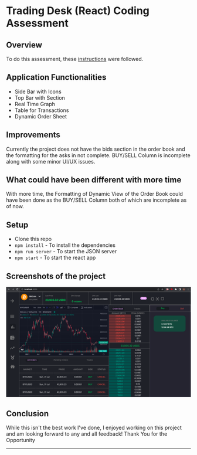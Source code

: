 # Trading Desk (React) Coding Assessment

## Overview

To do this assessment, these [instructions](https://github.com/gurukishore111/VIT-assessment-2) were followed.

## Application Functionalities

- Side Bar with Icons
- Top Bar with Section
- Real Time Graph
- Table for Transactions
- Dynamic Order Sheet

## Improvements

Currently the project does not have the bids section in the order book and the formatting for the asks in not complete. BUY/SELL Column is incomplete along with some minor UI/UX issues.

## What could have been different with more time

With more time, the Formatting of Dynamic View of the Order Book could have been done as the BUY/SELL Column both of which are incomplete as of now.

## Setup

- Clone this repo
- `npm install` - To install the dependencies
- `npm run server` - To start the JSON server
- `npm start` - To start the react app

## Screenshots of the project
<img width="1512"  src="./src/images/screenshot.png">

## Conclusion

While this isn't the best work I've done, I enjoyed working on this project and am looking forward to any and all feedback! Thank You for the Opportunity

---
